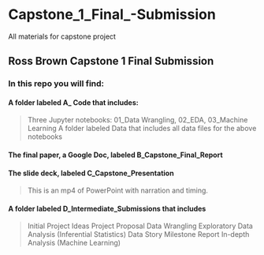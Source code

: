 # Capstone_1_Final_-Submission
All materials for capstone project
## Ross Brown Capstone 1 Final Submission
### In this repo you will find:
#### A folder labeled A_ Code that includes:
> Three Jupyter notebooks: 01_Data Wrangling, 02_EDA, 03_Machine Learning
> A folder labeled Data that includes all data files for the above notebooks

#### The final paper, a Google Doc, labeled B_Capstone_Final_Report 

#### The slide deck, labeled C_Capstone_Presentation
> This is an mp4 of PowerPoint with narration and timing.

#### A folder labeled D_Intermediate_Submissions that includes
> Initial Project Ideas
> Project Proposal
> Data Wrangling
> Exploratory Data Analysis (Inferential Statistics)
> Data Story
> Milestone Report 
> In-depth Analysis (Machine Learning)
